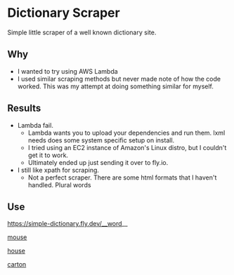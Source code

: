 
# Dictionary Scraper

Simple little scraper of a well known dictionary site.

## Why

- I wanted to try using AWS Lambda
- I used similar scraping methods but never made note of how the code worked. This was my attempt at doing something similar for myself.


## Results

- Lambda fail.
    - Lambda wants you to upload your dependencies and run them. lxml needs does some system specific setup on install.
    - I tried using an EC2 instance of Amazon's Linux distro, but I couldn't get it to work.
    - Ultimately ended up just sending it over to fly.io.
- I still like xpath for scraping.
    - Not a perfect scraper. There are some html formats that I haven't handled. Plural words

## Use

https://simple-dictionary.fly.dev/__word__

[mouse](https://simple-dictionary.fly.dev/mouse)

[house](https://simple-dictionary.fly.dev/house)

[carton](https://simple-dictionary.fly.dev/carton)
